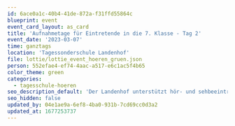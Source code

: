 ```yaml
---
id: 6ace0a1c-40b4-41de-872a-f31ffd55864c
blueprint: event
event_card_layout: as_card
title: 'Aufnahmetage für Eintretende in die 7. Klasse - Tag 2'
event_date: '2023-03-07'
time: ganztags
location: 'Tagessonderschule Landenhof'
file: lottie/lottie_event_hoeren_gruen.json
person: 552efae4-ef74-4aac-a517-e6c1ac5f4b65
color_theme: green
categories:
  - tagesschule-hoeren
seo_description_default: 'Der Landenhof unterstützt hör- und sehbeeinträchtigte Kinder & Jugendliche in ihrem selbstbestimmten Leben durch Förderung ihrer Fähigkeiten & Entwicklung'
seo_hidden: false
updated_by: 04e1ae9a-6ef8-4ba0-931b-7cd69cc0d3a2
updated_at: 1677253737
---
```


